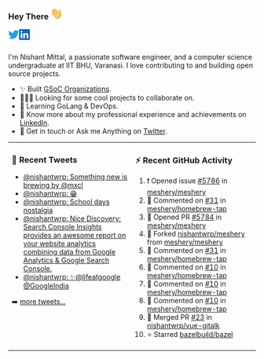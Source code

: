 ### Hey There <img src="./assets/wave.gif" width="25px">
<a href="http://urls.nishantwrp.com/github-to-twitter" target="_blank">
  <img align="left" alt="Nishant's Twitter" width="22px" src="./assets/twitter.svg" />
</a>
<a href="http://urls.nishantwrp.com/github-to-linkedin" target="_blank">
  <img align="left" alt="Nishant's LinkedIn" width="22px" src="./assets/linkedin.svg" />
</a>
<a href="http://urls.nishantwrp.com/github-to-site" target="_blank">
  <img align="left" alt="Nishant's Site" width="22px" src="./assets/globe.svg" />
</a>
<br /><br />

I'm Nishant Mittal, a passionate software engineer, and a computer science undergraduate at IIT BHU, Varanasi. I love contributing to and building open source projects.

- ✨ Built [GSoC Organizations](https://www.gsocorganizations.dev/).
- 👨🏽‍💻 Looking for some cool projects to collaborate on.
- 🌱 Learning GoLang & DevOps.
- 🚀 Know more about my professional experience and achievements on [LinkedIn](http://urls.nishantwrp.com/github-to-linkedin).
- 💬 Get in touch or Ask me Anything on [Twitter](http://urls.nishantwrp.com/github-to-twitter).

<table><tr>
<td valign="top" width="50%">

### 📱 Recent Tweets
<!-- TWITTER:START -->
- [@nishantwrp: Something new is brewing by @mxcl](https://rss.app/articles/cb4e791f6f6d729c074351566bd3a7c508111d6e1136a1e9c3ec930d979628d4f61eb1492ac7df6df7a06375d712099266d261e2c11178138d)
- [@nishantwrp: 😁](https://rss.app/articles/cb4e791f6f6d729c074351566bd3a7c508111d6e1136a1e9c3ec930d979628d4f61eb1492ac7df6df7a06274d71c0a9a69dd6ee4c7127c1c8f)
- [@nishantwrp: School days nostalgia](https://rss.app/articles/cb4e791f6f6d729c074351566bd3a7c508111d6e1136a1e9c3ec930d979628d4f61eb1492ac7df6df7a36a7cdd120d9360d26ee8c7117d1489)
- [@nishantwrp: Nice Discovery: Search Console Insights  provides an awesome report on your website analytics combining data from Google Analytics &amp; Google Search Console.](https://rss.app/articles/cb4e791f6f6d729c074351566bd3a7c508111d6e1136a1e9c3ec930d979628d4f61eb1492ac7df6df7a26d75d91d0a9a61dd6ae1ca107b1188)
- [@nishantwrp: ✨@lifeatgoogle @GoogleIndia](https://rss.app/articles/cb4e791f6f6d729c074351566bd3a7c508111d6e1136a1e9c3ec930d979628d4f61eb1492ac7df6df7a26c7fd613069060dc61e5ca177a1c8f)
<!-- TWITTER:END -->
➡️ [more tweets...](http://urls.nishantwrp.com/github-to-twitter)

</td>
<td valign="top" width="50%">

### ⚡ Recent GitHub Activity
<!--RECENT_ACTIVITY:start-->
1. ❗️ Opened issue [#5786](https://github.com/meshery/meshery/issues/5786) in [meshery/meshery](https://github.com/meshery/meshery)
2. 💬 Commented on [#31](https://github.com/meshery/homebrew-tap/pull/31#discussion_r917250295) in [meshery/homebrew-tap](https://github.com/meshery/homebrew-tap)
3. 💪 Opened PR [#5784](https://github.com/meshery/meshery/pull/5784) in [meshery/meshery](https://github.com/meshery/meshery)
4. 🔱 Forked [nishantwrp/meshery](https://github.com/nishantwrp/meshery) from [meshery/meshery](https://github.com/meshery/meshery)
5. 💬 Commented on [#31](https://github.com/meshery/homebrew-tap/pull/31#discussion_r917248771) in [meshery/homebrew-tap](https://github.com/meshery/homebrew-tap)
6. 💬 Commented on [#10](https://github.com/meshery/homebrew-tap/issues/10#issuecomment-1179489005) in [meshery/homebrew-tap](https://github.com/meshery/homebrew-tap)
7. 💬 Commented on [#10](https://github.com/meshery/homebrew-tap/issues/10#issuecomment-1172964504) in [meshery/homebrew-tap](https://github.com/meshery/homebrew-tap)
8. 💬 Commented on [#10](https://github.com/meshery/homebrew-tap/issues/10#issuecomment-1172880359) in [meshery/homebrew-tap](https://github.com/meshery/homebrew-tap)
9. 🎉 Merged PR [#23](https://github.com/nishantwrp/vue-gitalk/pull/23) in [nishantwrp/vue-gitalk](https://github.com/nishantwrp/vue-gitalk)
10. ⭐ Starred [bazelbuild/bazel](https://github.com/bazelbuild/bazel)
<!--RECENT_ACTIVITY:end-->

</td>
</tr></table>
